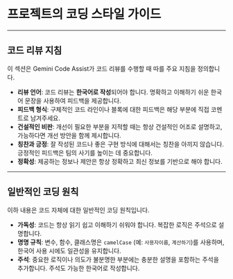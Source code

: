 # 프로젝트의 코딩 스타일 가이드

---

## 코드 리뷰 지침

이 섹션은 Gemini Code Assist가 코드 리뷰를 수행할 때 따를 주요 지침을 정의합니다.

- **리뷰 언어**: 코드 리뷰는 **한국어로 작성**되어야 합니다. 명확하고 이해하기 쉬운 한국어 문장을 사용하여 피드백을 제공합니다.
- **피드백 형식**: 구체적인 코드 라인이나 블록에 대한 피드백은 해당 부분에 직접 코멘트로 남겨주세요.
- **건설적인 비판**: 개선이 필요한 부분을 지적할 때는 항상 건설적인 어조로 설명하고, 가능하다면 개선 방안을 함께 제시합니다.
- **칭찬과 긍정**: 잘 작성된 코드나 좋은 구현 방식에 대해서는 칭찬을 아끼지 않습니다. 긍정적인 피드백은 팀의 사기를 높이는 데 중요합니다.
- **정확성**: 제공하는 정보나 제안은 항상 정확하고 최신 정보를 기반으로 해야 합니다.

---

## 일반적인 코딩 원칙

이하 내용은 코드 자체에 대한 일반적인 코딩 원칙입니다.

- **가독성**: 코드는 항상 읽기 쉽고 이해하기 쉬워야 합니다. 복잡한 로직은 주석으로 설명합니다.
- **명명 규칙**: 변수, 함수, 클래스명은 `camelCase` (예: `사용자이름`, `계산하기`)를 사용하며, 한국어 사용 시에도 일관성을 유지합니다.
- **주석**: 중요한 로직이나 의도가 불분명한 부분에는 충분한 설명을 포함하는 주석을 추가합니다. 주석도 가능한 한국어로 작성합니다.
